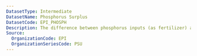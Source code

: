 ```yaml
---
DatasetType: Intermediate
DatasetName: Phosphorus Surplus
DatasetCode: EPI_PHOSPH
Description: The difference between phosphorus inputs (as fertilizer) and outputs (as harvested crops)
Source:
  OrganizationCode: EPI
  OrganizationSeriesCode: PSU
---
```

